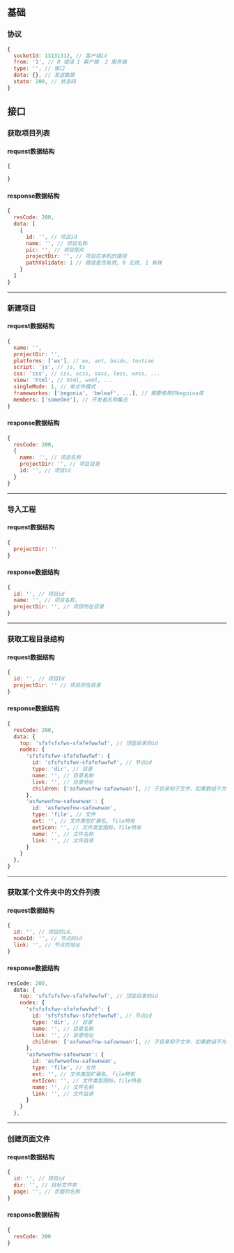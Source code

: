 
## 基础

### 协议

```js
{
  socketId: 13131312, // 客户端id
  from: '1', // 0 错误 1 客户端  2 服务端 
  type: '', // 接口
  data: {}, // 发送数据
  state: 200, // 状态码
}
```

## 接口

### 获取项目列表

#### request数据结构

```js
{

}
```

#### response数据结构

```js
{
  resCode: 200,
  data: [
    {
      id: '', // 项目id
      name: '', // 项目名称
      pic: '', // 项目图片
      projectDir: '', // 项目在本机的路径
      pathValidate: 1 // 路径是否有效, 0 无效, 1 有效
    }
  ]
}
```

---

### 新建项目

#### request数据结构

```js
{
  name: '',
  projectDir: '',
  platforms: ['wx'], // wx, ant, baidu, toutiao
  script: 'js', // js, ts
  css: 'css', // css, scss, sass, less, wxss, ...
  view: 'html', // html, wxml, ...
  singleMode: 1, // 单文件模式
  frameworkes: ['begonia', 'beleaf', ...], // 需要使用的begoina库
  members: ['someOne'], // 开发者名称集合
}
```

#### response数据结构

```js
{
  resCode: 200,
  {
    name: '', // 项目名称
    projectDir: '', // 项目目录
    id: '', // 项目id
  }
}
```

---

### 导入工程

#### request数据结构

```js
{
  projectDir: ''
}
```

#### response数据结构

```js
{
  id: '', // 项目id
  name: '', // 项目名称,
  projectDir: '', // 项目所在目录
}
```

---

### 获取工程目录结构

#### request数据结构

```js
{
  id: '', // 项目Id
  projectDir: '' // 项目所在目录
}
```

#### response数据结构

```js
{
  resCode: 200,
  data: {
    top: 'sfsfsfsfwv-sfafefwwfwf', // 顶层目录的id
    nodes: {
      'sfsfsfsfwv-sfafefwwfwf': {
        id: 'sfsfsfsfwv-sfafefwwfwf', // 节点id
        type: 'dir', // 目录
        name: '', // 目录名称
        link: '', // 目录地址
        children: ['asfwnwofnw-safownwan'], // 子目录和子文件，如果数组不为空，证明已被请求过。如果数组为空，表明需要请求才可获取其中的子文件和子目录节点对象 
      },
      'asfwnwofnw-safownwan': {
        id: 'asfwnwofnw-safownwan',
        type: 'file', // 文件
        ext: '', // 文件类型扩展名, file特有
        extIcon: '', // 文件类型图标，file特有
        name: '', // 文件名称
        link: '', // 文件目录
      }
    }
  },
}
```

--- 

### 获取某个文件夹中的文件列表

#### request数据结构

```js
{
  id: '', // 项目的id,
  nodeId: '', // 节点的id
  link: '', // 节点的地址
}
```

#### response数据结构

```js
resCode: 200,
  data: {
    top: 'sfsfsfsfwv-sfafefwwfwf', // 顶层目录的id
    nodes: {
      'sfsfsfsfwv-sfafefwwfwf': {
        id: 'sfsfsfsfwv-sfafefwwfwf', // 节点id
        type: 'dir', // 目录
        name: '', // 目录名称
        link: '', // 目录地址
        children: ['asfwnwofnw-safownwan'], // 子目录和子文件，如果数组不为空，证明已被请求过。如果数组为空，表明需要请求才可获取其中的子文件和子目录节点对象 
      },
      'asfwnwofnw-safownwan': {
        id: 'asfwnwofnw-safownwan',
        type: 'file', // 文件
        ext: '', // 文件类型扩展名, file特有
        extIcon: '', // 文件类型图标，file特有
        name: '', // 文件名称
        link: '', // 文件目录
      }
    }
  },
```

---

### 创建页面文件

#### request数据结构

```js
{
  id: '', // 项目id
  dir: '', // 目标文件夹
  page: '', // 页面的名称
}
```

#### response数据结构

```js
{
  resCode: 200
}
```
